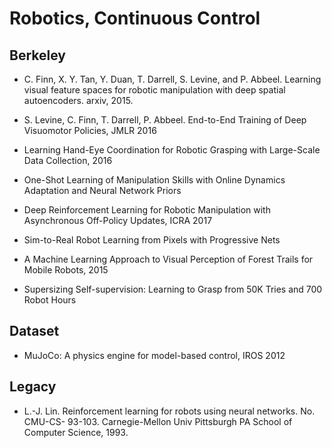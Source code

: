 # Robotics, Continuous Control

## Berkeley
- C. Finn, X. Y. Tan, Y. Duan, T. Darrell, S. Levine, and P. Abbeel. Learning visual feature spaces for robotic manipulation with deep spatial autoencoders. arxiv, 2015.
- S. Levine, C. Finn, T. Darrell, P. Abbeel. End-to-End Training of Deep Visuomotor Policies, JMLR 2016
- Learning Hand-Eye Coordination for Robotic Grasping with Large-Scale Data Collection, 2016
- One-Shot Learning of Manipulation Skills with Online Dynamics Adaptation and Neural Network Priors
- Deep Reinforcement Learning for Robotic Manipulation with Asynchronous Off-Policy Updates, ICRA 2017
- Sim-to-Real Robot Learning from Pixels with Progressive Nets
- A Machine Learning Approach to Visual Perception of Forest Trails for Mobile Robots, 2015

- Supersizing Self-supervision: Learning to Grasp from 50K Tries and 700 Robot Hours

## Dataset
- MuJoCo: A physics engine for model-based control, IROS 2012

## Legacy
- L.-J. Lin. Reinforcement learning for robots using neural networks. No. CMU-CS-
93-103. Carnegie-Mellon Univ Pittsburgh PA School of Computer Science, 1993.